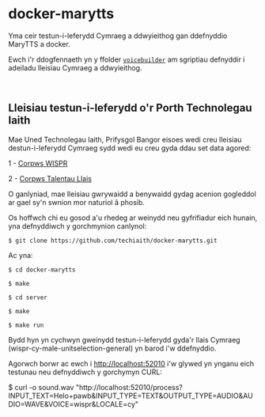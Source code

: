# docker-marytts

Yma ceir testun-i-leferydd Cymraeg a ddwyieithog gan ddefnyddio MaryTTS a docker. 

Ewch i'r ddogfennaeth yn y ffolder [`voicebuilder`](voicebuilder/README.md) am sgriptiau defnyddir i adeiladu lleisiau Cymraeg a ddwyieithog.

<br/>


## Lleisiau testun-i-leferydd o'r Porth Technolegau Iaith

Mae Uned Technolegau Iaith, Prifysgol Bangor eisoes wedi creu lleisiau destun-i-leferydd Cymraeg sydd wedi eu creu gyda ddau set data agored: 

1 - [Corpws WISPR](https://git.techiaith.bangor.ac.uk/Data-Porth-Technolegau-Iaith/Corpws-WISPR) 

2 - [Corpws Talentau Llais]()

O ganlyniad, mae lleisiau gwrywaidd a benywaidd gydag acenion gogleddol ar gael sy'n swnion mor naturiol â phosib. 

Os hoffwch chi eu gosod a'u rhedeg ar weinydd neu gyfrifiadur eich hunain, yna defnyddiwch y gorchmynion canlynol:

`$ git clone https://github.com/techiaith/docker-marytts.git`

Ac yna:

`$ cd docker-marytts`

`$ make `

`$ cd server`

`$ make`

`$ make run`

Bydd hyn yn cychwyn gweinydd testun-i-leferydd gyda'r llais Cymraeg (wispr-cy-male-unitselection-general) yn barod i'w ddefnyddio. 

Agorwch borwr ac ewch i [http://localhost:52010](http://localhost:52010) i'w glywed yn ynganu eich testunau neu defnyddiwch y gorchymyn CURL:

 $ curl -o sound.wav "http://localhost:52010/process?INPUT_TEXT=Helo+pawb&INPUT_TYPE=TEXT&OUTPUT_TYPE=AUDIO&AUDIO=WAVE&VOICE=wispr&LOCALE=cy"


